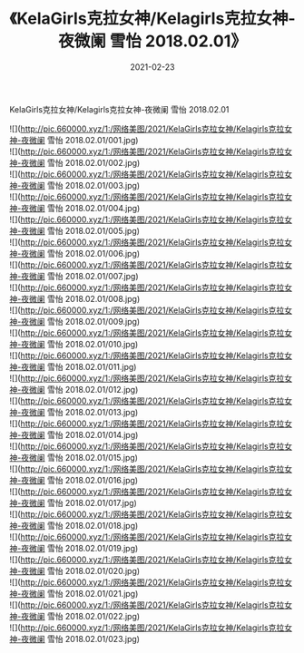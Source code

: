 ﻿---
layout: post
title:  《KelaGirls克拉女神/Kelagirls克拉女神-夜微阑 雪怡 2018.02.01》
date:   2021-02-23
img: http://pic.660000.xyz/1:/网络美图/2021/KelaGirls克拉女神/Kelagirls克拉女神-夜微阑 雪怡 2018.02.01/000.jpg
categories: [美女, 清纯, 唯美]
---

KelaGirls克拉女神/Kelagirls克拉女神-夜微阑 雪怡 2018.02.01

 ![](http://pic.660000.xyz/1:/网络美图/2021/KelaGirls克拉女神/Kelagirls克拉女神-夜微阑 雪怡 2018.02.01/001.jpg) <br>![](http://pic.660000.xyz/1:/网络美图/2021/KelaGirls克拉女神/Kelagirls克拉女神-夜微阑 雪怡 2018.02.01/002.jpg) <br>![](http://pic.660000.xyz/1:/网络美图/2021/KelaGirls克拉女神/Kelagirls克拉女神-夜微阑 雪怡 2018.02.01/003.jpg) <br>![](http://pic.660000.xyz/1:/网络美图/2021/KelaGirls克拉女神/Kelagirls克拉女神-夜微阑 雪怡 2018.02.01/004.jpg) <br>![](http://pic.660000.xyz/1:/网络美图/2021/KelaGirls克拉女神/Kelagirls克拉女神-夜微阑 雪怡 2018.02.01/005.jpg) <br>![](http://pic.660000.xyz/1:/网络美图/2021/KelaGirls克拉女神/Kelagirls克拉女神-夜微阑 雪怡 2018.02.01/006.jpg) <br>![](http://pic.660000.xyz/1:/网络美图/2021/KelaGirls克拉女神/Kelagirls克拉女神-夜微阑 雪怡 2018.02.01/007.jpg) <br>![](http://pic.660000.xyz/1:/网络美图/2021/KelaGirls克拉女神/Kelagirls克拉女神-夜微阑 雪怡 2018.02.01/008.jpg) <br>![](http://pic.660000.xyz/1:/网络美图/2021/KelaGirls克拉女神/Kelagirls克拉女神-夜微阑 雪怡 2018.02.01/009.jpg) <br>![](http://pic.660000.xyz/1:/网络美图/2021/KelaGirls克拉女神/Kelagirls克拉女神-夜微阑 雪怡 2018.02.01/010.jpg) <br>![](http://pic.660000.xyz/1:/网络美图/2021/KelaGirls克拉女神/Kelagirls克拉女神-夜微阑 雪怡 2018.02.01/011.jpg) <br>![](http://pic.660000.xyz/1:/网络美图/2021/KelaGirls克拉女神/Kelagirls克拉女神-夜微阑 雪怡 2018.02.01/012.jpg) <br>![](http://pic.660000.xyz/1:/网络美图/2021/KelaGirls克拉女神/Kelagirls克拉女神-夜微阑 雪怡 2018.02.01/013.jpg) <br>![](http://pic.660000.xyz/1:/网络美图/2021/KelaGirls克拉女神/Kelagirls克拉女神-夜微阑 雪怡 2018.02.01/014.jpg) <br>![](http://pic.660000.xyz/1:/网络美图/2021/KelaGirls克拉女神/Kelagirls克拉女神-夜微阑 雪怡 2018.02.01/015.jpg) <br>![](http://pic.660000.xyz/1:/网络美图/2021/KelaGirls克拉女神/Kelagirls克拉女神-夜微阑 雪怡 2018.02.01/016.jpg) <br>![](http://pic.660000.xyz/1:/网络美图/2021/KelaGirls克拉女神/Kelagirls克拉女神-夜微阑 雪怡 2018.02.01/017.jpg) <br>![](http://pic.660000.xyz/1:/网络美图/2021/KelaGirls克拉女神/Kelagirls克拉女神-夜微阑 雪怡 2018.02.01/018.jpg) <br>![](http://pic.660000.xyz/1:/网络美图/2021/KelaGirls克拉女神/Kelagirls克拉女神-夜微阑 雪怡 2018.02.01/019.jpg) <br>![](http://pic.660000.xyz/1:/网络美图/2021/KelaGirls克拉女神/Kelagirls克拉女神-夜微阑 雪怡 2018.02.01/020.jpg) <br>![](http://pic.660000.xyz/1:/网络美图/2021/KelaGirls克拉女神/Kelagirls克拉女神-夜微阑 雪怡 2018.02.01/021.jpg) <br>![](http://pic.660000.xyz/1:/网络美图/2021/KelaGirls克拉女神/Kelagirls克拉女神-夜微阑 雪怡 2018.02.01/022.jpg) <br>![](http://pic.660000.xyz/1:/网络美图/2021/KelaGirls克拉女神/Kelagirls克拉女神-夜微阑 雪怡 2018.02.01/023.jpg) <br>